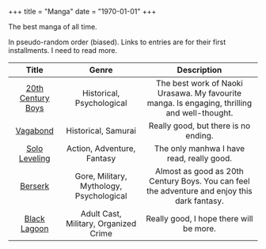 +++
title = "Manga"
date = "1970-01-01"
+++

The best manga of all time.
<!--more-->

In pseudo-random order (biased). Links to entries are for their first installments. I need to read more.

|  Title  |  Genre  |  Description  |
|:-------:|:-------:|:-------------:|
[20th Century Boys](https://myanimelist.net/manga/3/20th_Century_Boys) | Historical, Psychological | The best work of Naoki Urasawa. My favourite manga. Is engaging, thrilling and well-thought.
[Vagabond](https://myanimelist.net/manga/656/Vagabond) | Historical, Samurai | Really good, but there is no ending.
[Solo Leveling](https://myanimelist.net/manga/121496/Solo_Leveling) | Action, Adventure, Fantasy | The only manhwa I have read, really good.
[Berserk](https://myanimelist.net/manga/2/Berserk?q=berserk&cat=manga) | Gore, Military, Mythology, Psychological | Almost as good as 20th Century Boys. You can feel the adventure and enjoy this dark fantasy.
[Black Lagoon](https://myanimelist.net/manga/735/Black_Lagoon?q=black%20lagoon&cat=manga) | Adult Cast, Military, Organized Crime | Really good, I hope there will be more.
